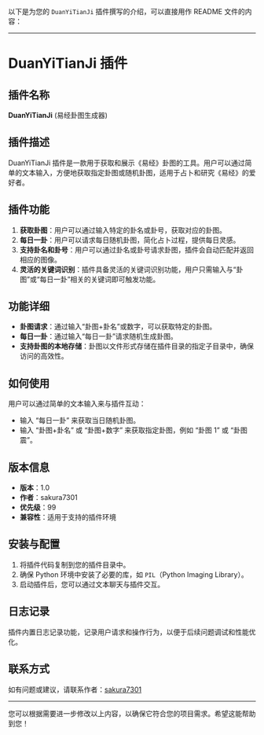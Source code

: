 以下是为您的 `DuanYiTianJi` 插件撰写的介绍，可以直接用作 README 文件的内容：

---

# DuanYiTianJi 插件

## 插件名称
**DuanYiTianJi** (易经卦图生成器)

## 插件描述
DuanYiTianJi 插件是一款用于获取和展示《易经》卦图的工具。用户可以通过简单的文本输入，方便地获取指定卦图或随机卦图，适用于占卜和研究《易经》的爱好者。

## 插件功能
1. **获取卦图**：用户可以通过输入特定的卦名或卦号，获取对应的卦图。
2. **每日一卦**：用户可以请求每日随机卦图，简化占卜过程，提供每日灵感。
3. **支持卦名和卦号**：用户可以通过卦名或卦号请求卦图，插件会自动匹配并返回相应的图像。
4. **灵活的关键词识别**：插件具备灵活的关键词识别功能，用户只需输入与“卦图”或“每日一卦”相关的关键词即可触发功能。

## 功能详细
- **卦图请求**：通过输入“卦图+卦名”或数字，可以获取特定的卦图。
- **每日一卦**：通过输入“每日一卦”请求随机生成卦图。
- **支持卦图的本地存储**：卦图以文件形式存储在插件目录的指定子目录中，确保访问的高效性。

## 如何使用
用户可以通过简单的文本输入来与插件互动：
- 输入 “每日一卦” 来获取当日随机卦图。
- 输入 “卦图+卦名” 或 “卦图+数字” 来获取指定卦图，例如 “卦图 1” 或 “卦图 震”。

## 版本信息
- **版本**：1.0
- **作者**：sakura7301
- **优先级**：99
- **兼容性**：适用于支持的插件环境

## 安装与配置
1. 将插件代码复制到您的插件目录中。
2. 确保 Python 环境中安装了必要的库，如 `PIL`（Python Imaging Library）。
3. 启动插件后，您可以通过文本聊天与插件交互。

## 日志记录
插件内置日志记录功能，记录用户请求和操作行为，以便于后续问题调试和性能优化。

## 联系方式
如有问题或建议，请联系作者：[sakura7301](mailto:sakura7301@example.com)

---

您可以根据需要进一步修改以上内容，以确保它符合您的项目需求。希望这能帮助到您！
